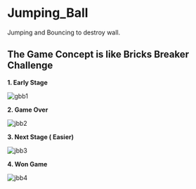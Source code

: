 # Jumping_Ball
Jumping and Bouncing to destroy wall.

## The Game Concept is like Bricks Breaker Challenge

**1. Early Stage**

![gbb1](https://user-images.githubusercontent.com/20837005/168275874-bca7a56d-ac8a-4a60-8741-83ee77846028.jpg)

**2. Game Over**

![jbb2](https://user-images.githubusercontent.com/20837005/168275951-bb4d8587-7188-4fa2-bf37-7e38358fd3a8.jpg)


**3. Next Stage ( Easier)**

![jbb3](https://user-images.githubusercontent.com/20837005/168275929-9a74e9ea-455c-4967-97c6-bd8cda035050.jpg)

**4. Won Game**

![jbb4](https://user-images.githubusercontent.com/20837005/168275973-df7460a9-c36d-4816-8593-266f8946e5be.jpg)


